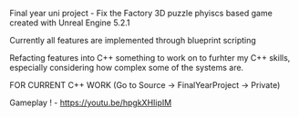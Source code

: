Final year uni project - Fix the Factory
3D puzzle phyiscs based game created with Unreal Engine 5.2.1

Currently all features are implemented through blueprint scripting

Refacting features into C++ something to work on to furhter my C++ skills, especially considering how complex some of the systems are.

FOR CURRENT C++ WORK (Go to Source -> FinalYearProject -> Private)

Gameplay ! - https://youtu.be/hpgkXHIipIM
